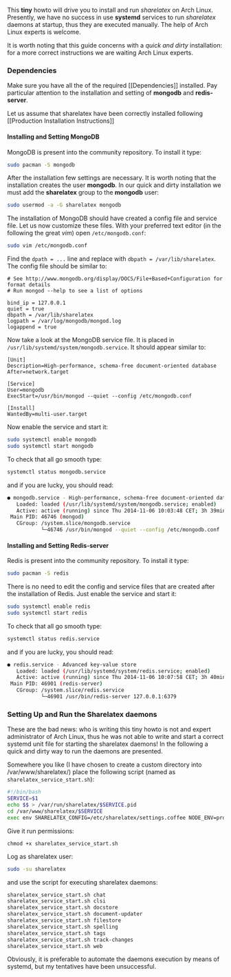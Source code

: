 This **tiny** howto will drive you to install and run *sharelatex* on Arch Linux. Presently, we have no success in use **systemd** services to run *sharelatex* daemons at startup, thus they are executed manually. The help of Arch Linux experts is welcome.

It is worth noting that this guide concerns with a *quick and dirty* installation: for a more correct instructions we are waiting Arch Linux experts.
### Dependencies

Make sure you have all the of the required [[Dependencies]] installed. Pay particular attention to the installation and setting of **mongodb** and **redis-server**.

Let us assume that sharelatex have been correctly installed following [[Production Installation Instructions]]

#### Installing and Setting MongoDB

MongoDB is present into the community repository. To install it type:
```bash
sudo pacman -S mongodb
```

After the installation few settings are necessary. It is worth noting that the installation creates the user **mongodb**. In our quick and dirty installation we must add the **sharelatex** group to the **mongodb** user: 

```bash
sudo usermod -a -G sharelatex mongodb
```

The installation of MongoDB should have created a config file  and service file. Let us now customize these files. With your preferred text editor (in the following the great *vim*) open `/etc/mongodb.conf`:
```bash
sudo vim /etc/mongodb.conf
```

Find the `dpath = ...` line and replace with `dbpath = /var/lib/sharelatex`. The config file should be similar to:
```
# See http://www.mongodb.org/display/DOCS/File+Based+Configuration for format details
# Run mongod --help to see a list of options

bind_ip = 127.0.0.1
quiet = true
dbpath = /var/lib/sharelatex
logpath = /var/log/mongodb/mongod.log
logappend = true
```

Now take a look at the MongoDB service file. It is placed in `/usr/lib/systemd/system/mongodb.service`. It should appear similar to:
```
[Unit]
Description=High-performance, schema-free document-oriented database
After=network.target

[Service]
User=mongodb
ExecStart=/usr/bin/mongod --quiet --config /etc/mongodb.conf

[Install]
WantedBy=multi-user.target
```

Now enable the service and start it:
```bash
sudo systemctl enable mongodb
sudo systemctl start mongodb
```

To check that all go smooth type: 
```bash
systemctl status mongodb.service
```
and if you are lucky, you should read:
```bash
● mongodb.service - High-performance, schema-free document-oriented database
   Loaded: loaded (/usr/lib/systemd/system/mongodb.service; enabled)
   Active: active (running) since Thu 2014-11-06 10:03:48 CET; 3h 39min ago
 Main PID: 46746 (mongod)
   CGroup: /system.slice/mongodb.service
           └─46746 /usr/bin/mongod --quiet --config /etc/mongodb.conf
```

#### Installing and Setting Redis-server

Redis is present into the community repository. To install it type:
```bash
sudo pacman -S redis
```

There is no need to edit the config and service files that are created after the installation of Redis. Just enable the service and start it:
```bash
sudo systemctl enable redis
sudo systemctl start redis
```

To check that all go smooth type: 
```bash
systemctl status redis.service
```
and if you are lucky, you should read:
```bash
● redis.service - Advanced key-value store
   Loaded: loaded (/usr/lib/systemd/system/redis.service; enabled)
   Active: active (running) since Thu 2014-11-06 10:07:58 CET; 3h 40min ago
 Main PID: 46901 (redis-server)
   CGroup: /system.slice/redis.service
           └─46901 /usr/bin/redis-server 127.0.0.1:6379
```

### Setting Up and Run the Sharelatex daemons

These are the bad news: who is writing this tiny howto is not and expert administrator of Arch Linux, thus he was not able to write and start a correct systemd unit file for starting the sharelatex daemons! In the following a quick and dirty way to run the daemons are presented.

Somewhere you like (I have chosen to create a custom directory into /var/www/sharelatex/) place the following script (named as `sharelatex_service_start.sh`):

```bash
#!/bin/bash
SERVICE=$1
echo $$ > /var/run/sharelatex/$SERVICE.pid
cd /var/www/sharelatex/$SERVICE
exec env SHARELATEX_CONFIG=/etc/sharelatex/settings.coffee NODE_ENV=production node app.js >> /var/log/sharelatex/$SERVICE.log 2>&1 &
```
Give it run permissions:
```
chmod +x sharelatex_service_start.sh
```
Log as sharelatex user:
```bash
sudo -su sharelatex
```
and use the script for executing sharelatex daemons:
```bash
sharelatex_service_start.sh chat
sharelatex_service_start.sh clsi            
sharelatex_service_start.sh docstore        
sharelatex_service_start.sh document-updater
sharelatex_service_start.sh filestore       
sharelatex_service_start.sh spelling        
sharelatex_service_start.sh tags            
sharelatex_service_start.sh track-changes   
sharelatex_service_start.sh web             
```
Obviously, it is preferable to automate the daemons execution by means of systemd, but my tentatives have been unsuccessful. 